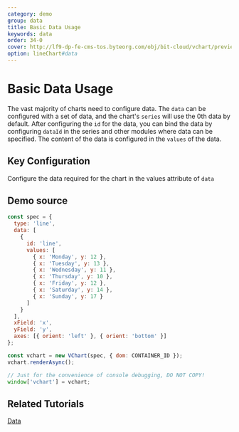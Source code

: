 ```yaml
---
category: demo
group: data
title: Basic Data Usage
keywords: data
order: 34-0
cover: http://lf9-dp-fe-cms-tos.byteorg.com/obj/bit-cloud/vchart/preview/data/basic-data.png
option: lineChart#data
---
```


# Basic Data Usage

The vast majority of charts need to configure data. The `data` can be configured with a set of data, and the chart's `series` will use the 0th data by default. After configuring the `id` for the data, you can bind the data by configuring `dataId` in the series and other modules where data can be specified. The content of the data is configured in the `values` of the data.

## Key Configuration

Configure the data required for the chart in the values attribute of `data`

## Demo source

```javascript livedemo
const spec = {
  type: 'line',
  data: [
    {
      id: 'line',
      values: [
        { x: 'Monday', y: 12 },
        { x: 'Tuesday', y: 13 },
        { x: 'Wednesday', y: 11 },
        { x: 'Thursday', y: 10 },
        { x: 'Friday', y: 12 },
        { x: 'Saturday', y: 14 },
        { x: 'Sunday', y: 17 }
      ]
    }
  ],
  xField: 'x',
  yField: 'y',
  axes: [{ orient: 'left' }, { orient: 'bottom' }]
};

const vchart = new VChart(spec, { dom: CONTAINER_ID });
vchart.renderAsync();

// Just for the convenience of console debugging, DO NOT COPY!
window['vchart'] = vchart;
```

## Related Tutorials

[Data](link)
